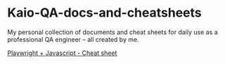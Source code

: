 # Kaio-QA-docs-and-cheatsheets
My personal collection of documents and cheat sheets for daily use as a professional QA engineer – all created by me.

[Playwright + Javascript - Cheat sheet](https://github.com/qakaio/Kaio-QA-docs-and-cheatsheets/blob/main/playwright-javascript-cheatsheet.md)
